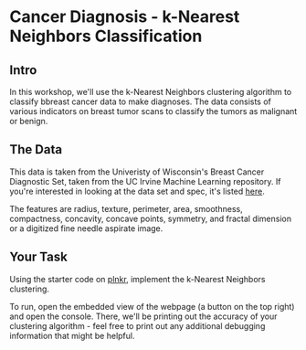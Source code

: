 # Cancer Diagnosis - k-Nearest Neighbors Classification

## Intro
In this workshop, we'll use the k-Nearest Neighbors clustering algorithm to classify bbreast cancer data to make diagnoses. The data consists of various indicators on breast tumor scans to classify the tumors as malignant or benign.

## The Data
This data is taken from the Univeristy of Wisconsin's Breast Cancer Diagnostic Set, taken from the UC Irvine Machine Learning repository. If you're interested in looking at the data set and spec, it's listed [here](http://archive.ics.uci.edu/ml/datasets/Breast+Cancer+Wisconsin+%28Diagnostic%29).

The features are radius, texture, perimeter, area, smoothness, compactness, concavity, concave points, symmetry, and fractal dimension or a digitized fine needle aspirate image.

## Your Task
Using the starter code on [plnkr](http://plnkr.co/edit/tp8BSsjYzdcJ1F9jCqjU?p=preview), implement the k-Nearest Neighbors clustering.

To run, open the embedded view of the webpage (a button on the top right) and open the console. There, we'll be printing out the accuracy of your clustering algorithm - feel free to print out any additional debugging information that might be helpful.
